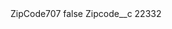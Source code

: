 <?xml version="1.0" encoding="UTF-8"?>
<CustomMetadata xmlns="http://soap.sforce.com/2006/04/metadata" xmlns:xsi="http://www.w3.org/2001/XMLSchema-instance" xmlns:xsd="http://www.w3.org/2001/XMLSchema">
    <label>ZipCode707</label>
    <protected>false</protected>
    <values>
        <field>Zipcode__c</field>
        <value xsi:type="xsd:string">22332</value>
    </values>
</CustomMetadata>
